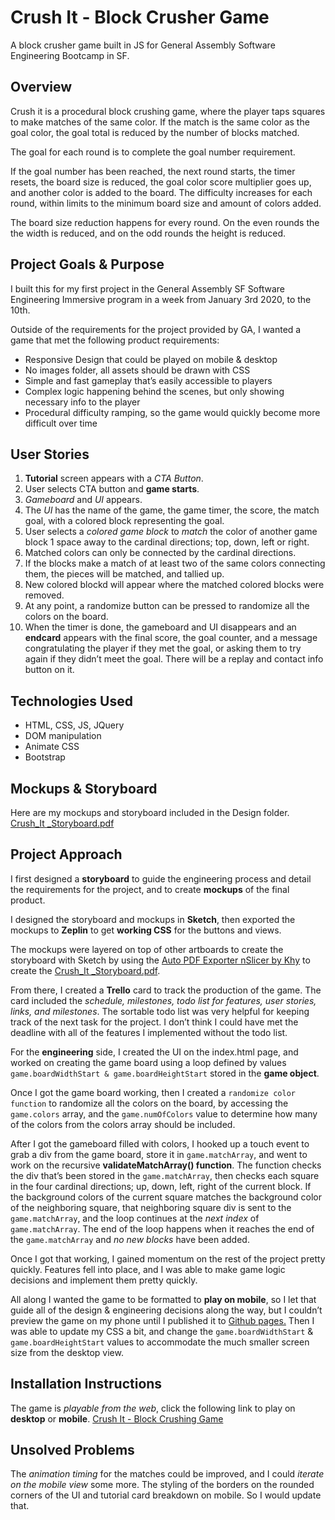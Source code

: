 # Crush It - Block Crusher Game
A block crusher game built in JS for General Assembly Software Engineering Bootcamp in SF.

## Overview

Crush it is a procedural block crushing game, where the player taps squares to make matches of the same color. If the match is the same color as the goal color, the goal total is reduced by the number of blocks matched. 

The goal for each round is to complete the goal number requirement. 

If the goal number has been reached, the next round starts, the timer resets, the board size is reduced, the goal color score multiplier goes up, and another color is added to the board. The difficulty increases for each round, within limits to the minimum board size and amount of colors added.

The board size reduction happens for every round. On the even rounds the the width is reduced, and on the odd rounds the height is reduced.

## Project Goals & Purpose

I built this for my first project in the General Assembly SF Software Engineering Immersive program in a week from January 3rd 2020, to the 10th. 

Outside of the requirements for the project provided by GA, I wanted a game that met the following product requirements:
- Responsive Design that could be played on mobile & desktop
- No images folder, all assets should be drawn with CSS
- Simple and fast gameplay that’s easily accessible to players
- Complex logic happening behind the scenes, but only showing necessary info to the player
- Procedural difficulty ramping, so the game would quickly become more difficult over time

## User Stories

1. **Tutorial** screen appears with a *CTA Button*.
2. User selects CTA button and **game starts**.
3. *Gameboard* and *UI* appears.
4. The *UI* has the name of the game, the game timer, the score, the match goal, with a colored block representing the goal.
5. User selects a *colored game block* to *match* the color of another game block 1 space away to the cardinal directions; top, down, left or right.
6. Matched colors can only be connected by the cardinal directions. 
7. If the blocks make a match of at least two of the same colors connecting them, the pieces will be matched, and tallied up.
8. New colored blockd will appear where the matched colored blocks were removed.
9. At any point, a randomize button can be pressed to randomize all the colors on the board.
10. When the timer is done, the gameboard and UI disappears and an **endcard** appears with the final score, the goal counter, and a message congratulating the player if they met the goal, or asking them to try again if they didn’t meet the goal.  There will be a replay and contact info button on it.

## Technologies Used

- HTML, CSS, JS, JQuery
- DOM manipulation
- Animate CSS
- Bootstrap

## Mockups & Storyboard

Here are my mockups and storyboard included in the Design folder. 
<a href="/design/CrushIt-Storyboard.pdf">Crush_It _Storyboard.pdf</a>

## Project Approach

I first designed a **storyboard** to guide the engineering process and detail the requirements for the project, and to create **mockups** of the final product.

I designed the storyboard and mockups in **Sketch**, then exported the mockups to **Zeplin** to get **working CSS** for the buttons and views.

The mockups were layered on top of other artboards to create the storyboard with Sketch by using the <a href = "https://github.com/Atim33/autopdfexporter-sketch-plugin">Auto PDF Exporter nSlicer by Khy</a> to create the <a href="/design/CrushIt-Storyboard.pdf">Crush_It _Storyboard.pdf</a>.

From there, I created a **Trello** card to track the production of the game. The card included the *schedule, milestones, todo list for features, user stories, links, and milestones*. The sortable todo list was very helpful for keeping track of the next task for the project. I don’t think I could have met the deadline with all of the features I implemented without the todo list.

For the **engineering** side, I created the UI on the index.html page, and worked on creating the game board using a loop defined by values `game.boardWidthStart & game.boardHeightStart` stored in the **game object**.

Once I got the game board working, then I created a `randomize color function` to randomize all the colors on the board, by accessing the `game.colors` array, and the `game.numOfColors` value to determine how many of the colors from the colors array should be included.

After I got the gameboard filled with colors, I hooked up a touch event to grab a div from the game board, store it in `game.matchArray`, and went to work on the recursive **validateMatchArray() function**. The function checks the div that’s been stored in the `game.matchArray`, then checks each square in the four cardinal directions; up, down, left, right of the current block. If the background colors of the current square matches the background color of the neighboring square, that neighboring square div is sent to the `game.matchArray`, and the loop continues at the *next index* of `game.matchArray`. The end of the loop happens when it reaches the end of the `game.matchArray` and _no new blocks_ have been added.

Once I got that working, I gained momentum on the rest of the project pretty quickly. Features fell into place, and I was able to make game logic decisions and implement them pretty quickly. 

All along I wanted the game to be formatted to **play on mobile**, so I let that guide all of the design & engineering decisions along the way, but I couldn’t preview the game on my phone until I published it to <a href="https://jasontoups.github.io/CrushIt-BlockCrusherGame/">Github pages.</a> Then I was able to update my CSS a bit, and change the `game.boardWidthStart` & `game.boardHeightStart` values to accommodate the much smaller screen size from the desktop view.

## Installation Instructions

The game is *playable from the web*, click the following link to play on **desktop** or **mobile**.
<a href="https://jasontoups.github.io/CrushIt-BlockCrusherGame/">Crush It - Block Crushing Game</a>

## Unsolved Problems

The *animation timing* for the matches could be improved, and I could *iterate on the mobile view* some more. The styling of the borders on the rounded corners of the UI and tutorial card breakdown on mobile. So I would update that.


